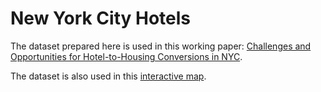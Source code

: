 New York City Hotels
================

The dataset prepared here is used in this working paper: [Challenges and Opportunities for Hotel-to-Housing Conversions in NYC](https://furmancenter.org/research/publication/challenges-and-opportunities-for-hotel-to-housing-conversions-in-new-york-c).

The dataset is also used in this [interactive map](https://furmancenter.org/nyc-hotel-map/).
